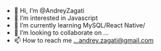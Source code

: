 - 👋 Hi, I’m @AndreyZagati
- 👀 I’m interested in  Javascript
- 🌱 I’m currently learning MySQL/React Native/ 
- 💞️ I’m looking to collaborate on ...
- 📫 How to reach me ...andrey.zagati@gmail.com

<!---
AndreyZagati/AndreyZagati is a ✨ special ✨ repository because its `README.md` (this file) appears on your GitHub profile.
You can click the Preview link to take a look at your changes.
--->
